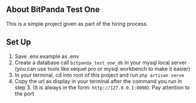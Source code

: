 ## About BitPanda Test One

This is a simple project given as part of the hiring process.

## Set Up
1. Save .env.example as .env
2. Create a database call `bitpanda_test_one_db` in your mysql local server (you can use tools like sequel pro or mysql workbench to make it easier)
3. In your terminal, cd into root of this project and run `php artisan serve`
4. Copy the url as display in your terminal after the command you run in step 3. (It is always in the form: `http://127.0.0.1:8000`). Pay attention to the port
